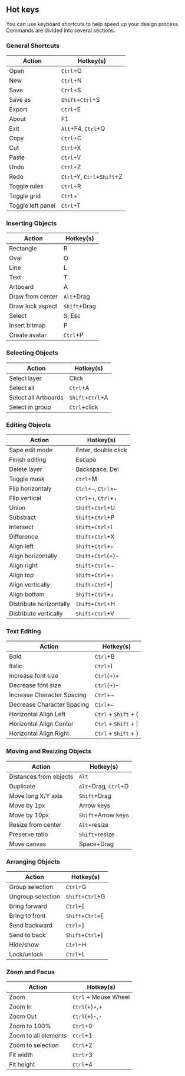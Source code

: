 ﻿## Hot keys

You can use keyboard shortcuts to help speed up your design process. Commands are divided into several sections.

### General Shortcuts


| Action        | Hotkey(s)     |
| ------------- |-------------|
| Open |`Ctrl`+O |
| New |`Ctrl`+N |
| Save |`Ctrl`+S |
| Save as |`Shift`+`Ctrl`+S |
| Export |`Ctrl`+E |
| About |F1 |
| Exit |`Alt`+F4, `Ctrl`+Q |
| Copy |`Ctrl`+C |
| Cut |`Ctrl`+X |
| Paste |`Ctrl`+V |
| Undo |`Ctrl`+Z  |
| Redo |`Ctrl`+Y, `Ctrl`+`Shift`+Z |
| Toggle rules |`Ctrl`+R |
| Toggle grid |`Ctrl`+’ |
| Toggle left panel |`Ctrl`+T | 



### Inserting Objects


| Action        | Hotkey(s)     |
| ------------- |-------------|
| Rectangle |R |
| Oval |O |
| Line |L |
| Text	|T |
| Artboard |A |
| Draw from center | `Alt`+Drag |
| Draw lock aspect |`Shift`+Drag |
| Select |S, Esc |
| Insert bitmap |P |
| Create avatar |`Ctrl`+P |

### Selecting Objects


| Action        | Hotkey(s)     |
| ------------- |-------------|
| Select layer |Click |
| Select all |`Ctrl`+A |
| Select all Artboards |`Shift`+`Ctrl`+A |
| Select in group |`Ctrl`+click |

### Editing Objects


| Action        | Hotkey(s)     |
| ------------- |-------------|
| Sape edit mode |Enter, double click |
| Finish editing |Escape |
| Delete layer |Backspace, Del |
| Toggle mask |`Ctrl`+M |
| Flip horizontaly |`Ctrl`+`→`, `Ctrl`+`←` | 
| Flip vertical |`Ctrl`+`↑`, `Ctrl`+`↓` |
| Union |`Shift`+`Ctrl`+U |
| Substract |`Shift`+`Ctrl`+P |
| Intersect |`Shift`+`Ctrl`+I |
| Difference |`Shift`+`Ctrl`+X |
| Align left |`Shift`+`Ctrl`+`←` |
| Align horizontally |`Shift`+`Ctrl`(+)- |
| Align right |`Shift`+`Ctrl`+`→` |
| Align top |`Shift`+`Ctrl`+`↑` |
| Align vertically |`Shift`+`Ctrl`+\| |
| Align bottom |`Shift`+`Ctrl`+`↓`  |
| Distribute horizontally |`Shift`+`Ctrl`+H |
| Distribute vertically |`Shift`+`Ctrl`+V |

### Text Editing


| Action        | Hotkey(s)     |
| ------------- |-------------|
| Bold |`Ctrl`+B |
| Italic  |`Ctrl`+I |
| Increase font size |`Ctrl`(+)+ |
| Decrease font size |`Ctrl`(+)– |
| Increase Character Spacing |`Ctrl`+`→` |
| Decrease Character Spacing |`Ctrl`+`←` |
| Horizontal Align Left |`Ctrl` + `Shift` + { |
| Horizontal Align Center |`Ctrl` + `Shift` + \| |
| Horizontal Align Right |`Ctrl` + `Shift` + } |

### Moving and Resizing Objects


| Action        | Hotkey(s)     |
| ------------- |-------------|
| Distances from objects |`Alt` |
| Duplicate |`Alt`+Drag, `Ctrl`+D |
| Move long X/Y axis |`Shift`+Drag |
| Move by 1px |Arrow keys |
| Move by 10px |`Shift`+Arrow keys |
| Resize from center |`Alt`+resize |
| Preserve ratio |`Shift`+resize |
| Move canvas |Space+Drag |

### Arranging Objects


| Action        | Hotkey(s)     |
| ------------- |-------------|
| Group selection |`Ctrl`+G |
| Ungroup selection |`Shift`+`Ctrl`+G |
| Bring forward |`Ctrl`+\[ |
| Bring to front |`Shift`+`Ctrl`+\[ |
| Send backward |`Ctrl`+] |
| Send to back |`Shift`+`Ctrl`+] |
| Hide/show |`Ctrl`+H |
| Lock/unlock |`Ctrl`+L |

### Zoom and Focus


| Action        | Hotkey(s)     |
| ------------- |-------------|
| Zoom |`Ctrl` + Mouse Wheel |
| Zoom In |`Ctrl`(+)+,+ |
| Zoom Out |`Ctrl`(+)-,- |
| Zoom to 100% |`Ctrl`+0 |
| Zoom to all elements |`Ctrl`+1 |
| Zoom to selection |`Ctrl`+2 |
| Fit width |`Ctrl`+3 |
| Fit height |`Ctrl`+4 |
